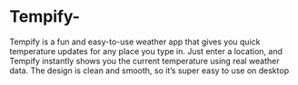 # Tempify-
Tempify is a fun and easy-to-use weather app that gives you quick temperature updates for any place you type in. Just enter a location, and Tempify instantly shows you the current temperature using real weather data. The design is clean and smooth, so it’s super easy to use on desktop
